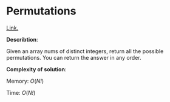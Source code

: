 # Permutations
[Link.](https://leetcode.com/problems/permutations/description/)

**Describtion**:

Given an array nums of distinct integers, return all the possible permutations. You can return the answer in any order.

**Complexity of solution**:

Memory: *O*(*N!*)

Time: *O*(*N!*)